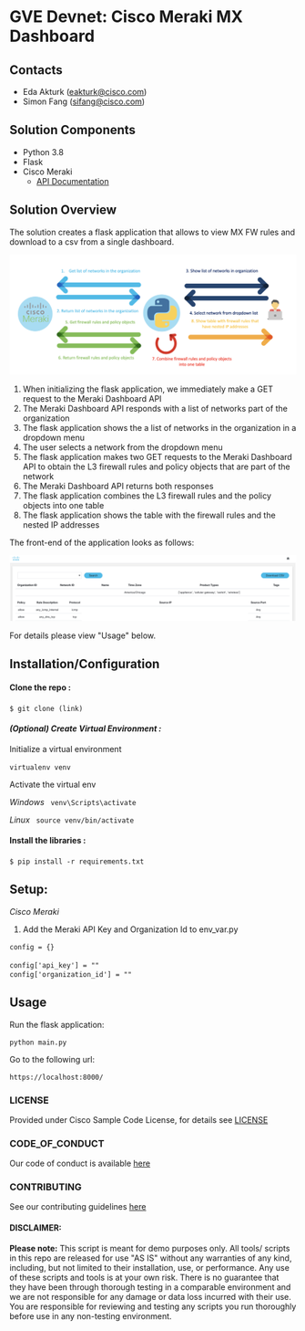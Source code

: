 # GVE Devnet: Cisco Meraki MX Dashboard

## Contacts
* Eda Akturk (eakturk@cisco.com)
* Simon Fang (sifang@cisco.com)

## Solution Components
*  Python 3.8
*  Flask
*  Cisco Meraki
    - [API Documentation](https://developer.cisco.com/meraki/api-v1/)


## Solution Overview
The solution creates a flask application that allows to view MX FW rules and download to a csv from a single dashboard.

![](IMAGES/flow.png)

1. When initializing the flask application, we immediately make a GET request to the Meraki Dashboard API
2. The Meraki Dashboard API responds with a list of networks part of the organization
3. The flask application shows the a list of networks in the organization in a dropdown menu
4. The user selects a network from the dropdown menu
5. The flask application makes two GET requests to the Meraki Dashboard API to obtain the L3 firewall rules and policy objects that are part of the network
6. The Meraki Dashboard API returns both responses
7. The flask application combines the L3 firewall rules and the policy objects into one table
8. The flask application shows the table with the firewall rules and the nested IP addresses

The front-end of the application looks as follows:

![](IMAGES/meraki_dashboard_gui.png)

For details please view "Usage" below. 

## Installation/Configuration

#### Clone the repo :
```$ git clone (link)```

#### *(Optional) Create Virtual Environment :*
Initialize a virtual environment 

```virtualenv venv```

Activate the virtual env

*Windows*   ``` venv\Scripts\activate```

*Linux* ``` source venv/bin/activate```

#### Install the libraries :

```$ pip install -r requirements.txt```


## Setup: 

*Cisco Meraki*
1. Add the Meraki API Key and Organization Id to env_var.py
```
config = {}

config['api_key'] = ""
config['organization_id'] = ""
```

## Usage
Run the flask application:
```
python main.py
```

Go to the following url:
```
https://localhost:8000/
```

### LICENSE

Provided under Cisco Sample Code License, for details see [LICENSE](LICENSE.md)

### CODE_OF_CONDUCT

Our code of conduct is available [here](CODE_OF_CONDUCT.md)

### CONTRIBUTING

See our contributing guidelines [here](CONTRIBUTING.md)

#### DISCLAIMER:
<b>Please note:</b> This script is meant for demo purposes only. All tools/ scripts in this repo are released for use "AS IS" without any warranties of any kind, including, but not limited to their installation, use, or performance. Any use of these scripts and tools is at your own risk. There is no guarantee that they have been through thorough testing in a comparable environment and we are not responsible for any damage or data loss incurred with their use.
You are responsible for reviewing and testing any scripts you run thoroughly before use in any non-testing environment.

